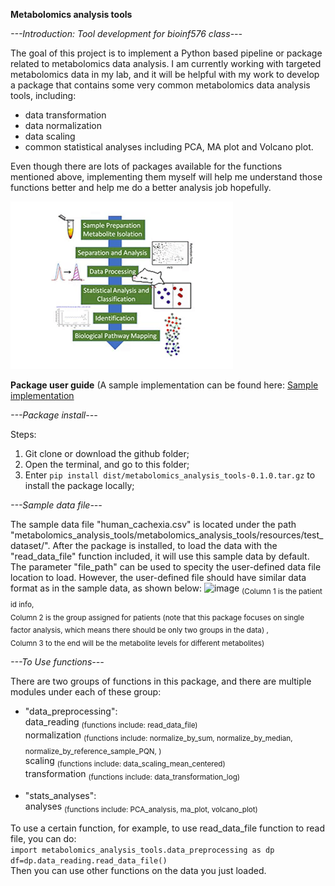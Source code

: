**Metabolomics analysis tools**

*---Introduction: Tool development for bioinf576 class---*

The goal of this project is to implement a Python based pipeline or package related to metabolomics data analysis. I am currently working with targeted metabolomics data in my lab, and it will be helpful with my work to develop a package that contains some very common metabolomics data analysis tools, including:
* data transformation
* data normalization
* data scaling
* common statistical analyses including PCA, MA plot and Volcano plot. 

Even though there are lots of packages available for the functions mentioned above, implementing them myself will help me understand those functions better and help me do a better analysis job hopefully.  

![metabolomics analysis workflow](metabolomics_analysis_tools/resources/images/mwf.gif)

**Package user guide** (A sample implementation can be found here: [Sample implementation](metabolomics_analysis_tools/notebook/tutorial.pdf)

*---Package install---*

Steps:
1. Git clone or download the github folder;
2. Open the terminal, and go to this folder;
3. Enter `pip install dist/metabolomics_analysis_tools-0.1.0.tar.gz` to install the package locally;


*---Sample data file---*

The sample data file "human_cachexia.csv" is located under the path "metabolomics_analysis_tools/metabolomics_analysis_tools/resources/test_dataset/". After the package is installed, to load the data with the "read_data_file" function included, it will use this sample data by default. The parameter "file_path" can be used to specity the user-defined data file location to load. However, the user-defined file should have similar data format as in the sample data, as shown below:
<img width="1157" alt="image" src="https://user-images.githubusercontent.com/72659448/227754357-40e8be65-129d-47c1-b3ac-dbd6f3202eaf.png">
<sub> (Column 1 is the patient id info,\
Column 2 is the group assigned for patients (note that this package focuses on single factor analysis, which means there should be only two groups in the data) ,\
Column 3 to the end will be the metabolite levels for different metabolites) </sub>


*---To Use functions---*

There are two groups of functions in this package, and there are multiple modules under each of these group:
* "data_preprocessing": \
  data_reading <sub>(functions include: read_data_file)</sub>\
  normalization <sub>(functions include: normalize_by_sum, normalize_by_median, normalize_by_reference_sample_PQN, )</sub>\
  scaling <sub>(functions include: data_scaling_mean_centered)</sub>\
  transformation <sub>(functions include: data_transformation_log)</sub>
  
* "stats_analyses": \
  analyses <sub>(functions include: PCA_analysis, ma_plot, volcano_plot)</sub>

To use a certain function, for example, to use read_data_file function to read file, you can do: \
`import metabolomics_analysis_tools.data_preprocessing as dp` \
`df=dp.data_reading.read_data_file()`\
Then you can use other functions on the data you just loaded.




